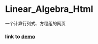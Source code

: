 # Linear_Algebra_Html
一个计算行列式、方程组的网页
### link to [demo](https://herochan0330.github.io/Linear_Algebra_Html/)
